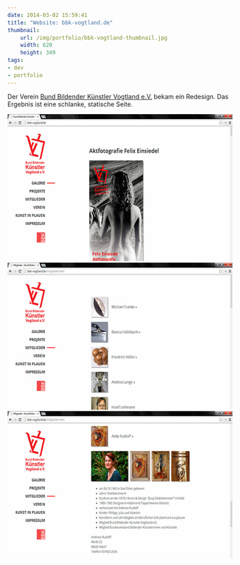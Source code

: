 ```yaml
---
date: 2014-03-02 15:59:41
title: "Website: bbk-vogtland.de"
thumbnail:
    url: /img/portfolio/bbk-vogtland-thumbnail.jpg
    width: 620
    height: 349
tags:
- dev
- portfolio
---
```

Der Verein [Bund Bildender Künstler Vogtland e.V.](http://bbk-vogtland.de) bekam ein Redesign. Das Ergebnis ist eine schlanke, statische Seite.

<img src="/img/portfolio/bbk-vogtland-1.jpg" alt="BBK Vogtland Startseite" width="620" height="330">

<img src="/img/portfolio/bbk-vogtland-2.jpg" alt="BBK Vogtland Mitgliederseite" width="620" height="330">

<img src="/img/portfolio/bbk-vogtland-3.jpg" alt="BBK Vogtland Detailansicht der Mitglieder" width="620" height="330">
